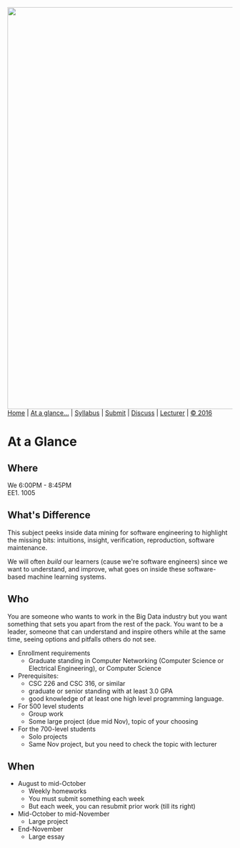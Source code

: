 [<img width=900 src="https://raw.githubusercontent.com/txt/fss16/master/img/fss16.png">](http://tiny.cc/fss2016)   
[Home](http://tiny.cc/fss2016) |
[At a glance...](https://github.com/txt/fss16/blob/master/doc/glance.md) |
[Syllabus](https://github.com/txt/fss16/blob/master/doc/syllabus.md) |
[Submit](http://tiny.cc/fss2016give) |
[Discuss](https://fss16.slack.com/) |
[Lecturer](http://menzies.us) |
[&copy; 2016](https://github.com/txt/fss16/blob/master/LICENSE.md) 


# At a Glance


## Where
We 6:00PM - 8:45PM  
EE1. 1005  

## What's Difference

This subject peeks inside data mining for software engineering to
highlight the missing bits: intuitions, insight, verification, reproduction, software maintenance.

We will often _build_ our learners (cause we're software engineers)
  since we want to understand, and improve, what goes on inside these
  software-based machine learning systems.

## Who

You are someone who wants to work in the Big Data industry but you want something
that sets you apart from the rest of the pack. You want to be a leader, someone that can understand
and inspire others while at the same time, seeing options and pitfalls others do not see.

- Enrollment requirements 
   - Graduate standing in Computer Networking
     (Computer Science or Electrical Engineering), or Computer Science
- Prerequisites:
   - CSC 226 and CSC 316, or similar
   - graduate or senior standing with at least 3.0 GPA
   - good knowledge of at least one high level programming language.
- For 500 level students
    - Group work
    - Some large project (due mid Nov), topic of your choosing
- For the 700-level students
   - Solo projects
   - Same Nov project, but you need to check the topic with lecturer

## When

- August to mid-October
    - Weekly homeworks
    - You must submit something each week
    - But each week, you can resubmit prior work (till its right)
- Mid-October to mid-November
    - Large project
- End-November
    - Large essay 



